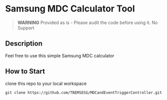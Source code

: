 # Samsung MDC Calculator Tool

> **WARNING**
Provided as is - Please audit the code before using it.
No Support

## Description
Feel free to use this simple Samsung MDC calculator 

## How to Start
clone this repo to your local workspace
````
git clone https://github.com/TBEMSESG/MDCandEventTriggerController.git
````